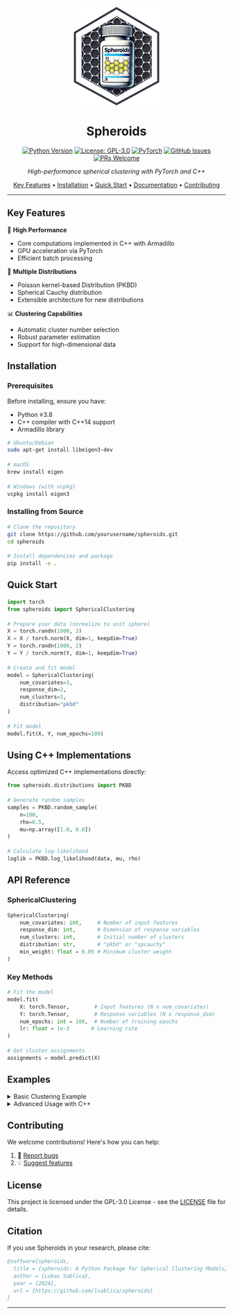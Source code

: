 <div align="center">
  <img src="spheroids/misc/Logos/Spheroids1.png" alt="Spheroids Logo" width="200"/>

  # Spheroids

  [![Python Version](https://img.shields.io/badge/python-3.8%2B-blue.svg)](https://www.python.org/downloads/)
  [![License: GPL-3.0](https://img.shields.io/badge/License-GPL%203.0-blue.svg)](https://opensource.org/licenses/GPL-3.0)
  [![PyTorch](https://img.shields.io/badge/PyTorch-%23EE4C2C.svg?&logo=PyTorch&logoColor=white)](https://pytorch.org/)
  [![GitHub Issues](https://img.shields.io/github/issues/lsablica/spheroids.svg)](https://github.com/lsablica/spheroids2/issues)
  [![PRs Welcome](https://img.shields.io/badge/PRs-welcome-brightgreen.svg)](http://makeapullrequest.com)

  *High-performance spherical clustering with PyTorch and C++*

  [Key Features](#key-features) •
  [Installation](#installation) •
  [Quick Start](#quick-start) •
  [Documentation](#documentation) •
  [Contributing](#contributing)

</div>

---

## Key Features  

🚀 **High Performance**
- Core computations implemented in C++ with Armadillo
- GPU acceleration via PyTorch
- Efficient batch processing

🎯 **Multiple Distributions**
- Poisson kernel-based Distribution (PKBD) 
- Spherical Cauchy distribution
- Extensible architecture for new distributions

📊 **Clustering Capabilities**
- Automatic cluster number selection
- Robust parameter estimation
- Support for high-dimensional data

## Installation

### Prerequisites

Before installing, ensure you have:

- Python ≥3.8
- C++ compiler with C++14 support
- Armadillo library

```bash
# Ubuntu/Debian
sudo apt-get install libeigen3-dev

# macOS
brew install eigen

# Windows (with vcpkg)
vcpkg install eigen3
```

### Installing from Source

```bash
# Clone the repository
git clone https://github.com/yourusername/spheroids.git
cd spheroids

# Install dependencies and package
pip install -e .
```

## Quick Start

```python
import torch
from spheroids import SphericalClustering

# Prepare your data (normalize to unit sphere)
X = torch.randn(1000, 3)
X = X / torch.norm(X, dim=1, keepdim=True)
Y = torch.randn(1000, 2)
Y = Y / torch.norm(Y, dim=1, keepdim=True)

# Create and fit model
model = SphericalClustering(
    num_covariates=3,
    response_dim=2,
    num_clusters=3,
    distribution="pkbd"
)

# Fit model
model.fit(X, Y, num_epochs=100)
```

## Using C++ Implementations

Access optimized C++ implementations directly:

```python
from spheroids.distributions import PKBD

# Generate random samples
samples = PKBD.random_sample(
    n=100,
    rho=0.5,
    mu=np.array([1.0, 0.0])
)

# Calculate log-likelihood
loglik = PKBD.log_likelihood(data, mu, rho)
```

## API Reference

### SphericalClustering

```python
SphericalClustering(
    num_covariates: int,     # Number of input features
    response_dim: int,       # Dimension of response variables
    num_clusters: int,       # Initial number of clusters
    distribution: str,       # "pkbd" or "spcauchy"
    min_weight: float = 0.05 # Minimum cluster weight
)
```

### Key Methods

```python
# Fit the model
model.fit(
    X: torch.Tensor,        # Input features (N x num_covariates)
    Y: torch.Tensor,        # Response variables (N x response_dim)
    num_epochs: int = 100,  # Number of training epochs
    lr: float = 1e-3       # Learning rate
)

# Get cluster assignments
assignments = model.predict(X)
```

## Examples

<details>
<summary>Basic Clustering Example</summary>

```python
import torch
from spheroids import SphericalClustering

# Create model
model = SphericalClustering(
    num_covariates=3,
    response_dim=2,
    num_clusters=3
)

# Fit and predict
model.fit(X, Y)
clusters = model.predict(X)
```
</details>

<details>
<summary>Advanced Usage with C++</summary>

```python
from spheroids.distributions import PKBD, SphericalCauchy

# PKBD distribution
pkbd_samples = PKBD.random_sample(1000, 0.5, mu)
pkbd_loglik = PKBD.log_likelihood(data, mu, rho)

# Spherical Cauchy distribution
scauchy_samples = SphericalCauchy.random_sample(1000, 0.5, mu)
scauchy_loglik = SphericalCauchy.log_likelihood(data, mu, rho)
```
</details>

## Contributing

We welcome contributions! Here's how you can help:

1. 🐛 [Report bugs](https://github.com/lsablica/spheroids/issues)
2. 💡 [Suggest features](https://github.com/lsablica/spheroids/issues)


## License

This project is licensed under the GPL-3.0 License - see the [LICENSE](LICENSE) file for details.

## Citation

If you use Spheroids in your research, please cite:

```bibtex
@software{spheroids,
  title = {spheroids: A Python Package for Spherical Clustering Models},
  author = {Lukas Sablica},
  year = {2024},
  url = {https://github.com/lsablica/spheroids}
}
```

---
